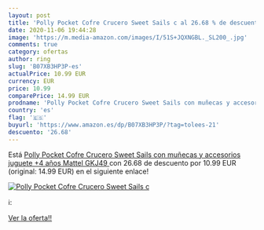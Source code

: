 ```yaml
---
layout: post
title: 'Polly Pocket Cofre Crucero Sweet Sails c al 26.68 % de descuento'
date: 2020-11-06 19:44:28
image: 'https://m.media-amazon.com/images/I/51S+JQXNGBL._SL200_.jpg'
comments: true
category: ofertas
author: ring
slug: 'B07XB3HP3P-es'
actualPrice: 10.99 EUR
currency: EUR
price: 10.99
comparePrice: 14.99 EUR
prodname: 'Polly Pocket Cofre Crucero Sweet Sails con muñecas y accesorios  juguete +4 años  Mattel GKJ49 '
country: 'es'
flag: '🇪🇸'
buyurl: 'https://www.amazon.es/dp/B07XB3HP3P/?tag=tolees-21'
descuento: '26.68'
---
```


Está [Polly Pocket Cofre Crucero Sweet Sails con muñecas y accesorios  juguete +4 años  Mattel GKJ49 ](https://www.amazon.es/dp/B07XB3HP3P/?tag=tolees-21) con 26.68 de descuento por 10.99 EUR (original: 14.99 EUR) en el siguiente enlace!

[![Polly Pocket Cofre Crucero Sweet Sails c](https://m.media-amazon.com/images/I/51S+JQXNGBL._SL200_.jpg)](https://www.amazon.es/dp/B07XB3HP3P/?tag=tolees-21)

ℹ️:


[Ver la oferta!!](https://www.amazon.es/dp/B07XB3HP3P/?tag=tolees-21)
